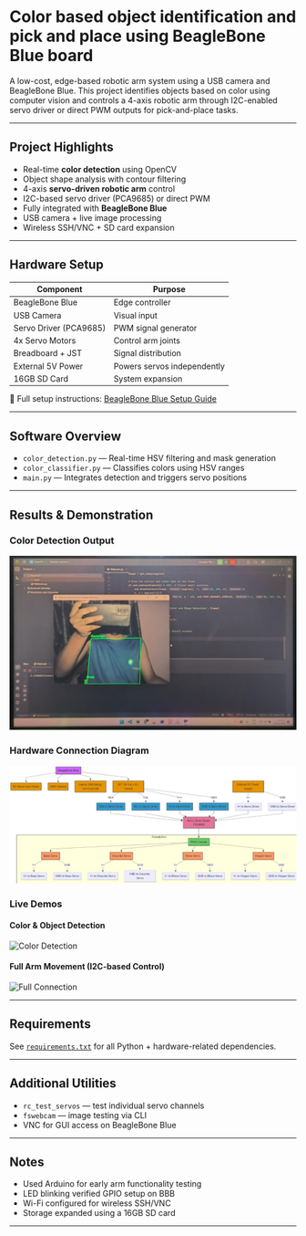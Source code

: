 # Color based object identification and pick and place using BeagleBone Blue board

A low-cost, edge-based robotic arm system using a USB camera and BeagleBone Blue. This project identifies objects based on color using computer vision and controls a 4-axis robotic arm through I2C-enabled servo driver or direct PWM outputs for pick-and-place tasks.

---

## Project Highlights

* Real-time **color detection** using OpenCV
* Object shape analysis with contour filtering
* 4-axis **servo-driven robotic arm** control
* I2C-based servo driver (PCA9685) or direct PWM
* Fully integrated with **BeagleBone Blue**
* USB camera + live image processing
* Wireless SSH/VNC + SD card expansion
---

## Hardware Setup

| Component              | Purpose                     |
| ---------------------- | --------------------------- |
| BeagleBone Blue        | Edge controller             |
| USB Camera             | Visual input                |
| Servo Driver (PCA9685) | PWM signal generator        |
| 4x Servo Motors        | Control arm joints          |
| Breadboard + JST       | Signal distribution         |
| External 5V Power      | Powers servos independently |
| 16GB SD Card           | System expansion            |

📘 Full setup instructions: [BeagleBone Blue Setup Guide](beagleboneBlue_setupGuide.md)

---

## Software Overview

* `color_detection.py` — Real-time HSV filtering and mask generation
* `color_classifier.py` — Classifies colors using HSV ranges
* `main.py` — Integrates detection and triggers servo positions
---

## Results & Demonstration

### Color Detection Output

![Detection](assets/object&color_detection_output.jpeg)

### Hardware Connection Diagram

![Diagram](assets/hardware_connection.jpeg)

### Live Demos

#### Color & Object Detection

![Color Detection](assets/demo_detection(GIF).gif)

#### Full Arm Movement (I2C-based Control)

![Full Connection](assets/demo_full_connection(GIF).gif)

---

## Requirements

See [`requirements.txt`](requirements.txt) for all Python + hardware-related dependencies.

---

## Additional Utilities

* `rc_test_servos` — test individual servo channels
* `fswebcam` — image testing via CLI
* VNC for GUI access on BeagleBone Blue

---

## Notes

* Used Arduino for early arm functionality testing
* LED blinking verified GPIO setup on BBB
* Wi-Fi configured for wireless SSH/VNC
* Storage expanded using a 16GB SD card

---


